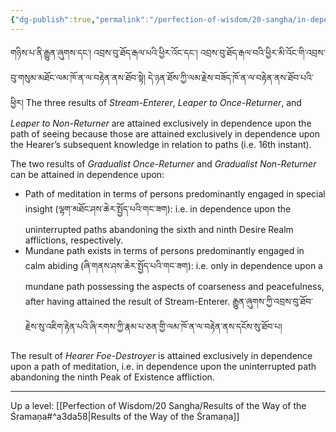 ```yaml
---
{"dg-publish":true,"permalink":"/perfection-of-wisdom/20-sangha/in-dependence-on-what-path-they-are-attained/"}
---
```


གཉིས་པ་ནི་རྒྱུན་ཞུགས་དང་། འབྲས་བུ་ཐོད་རྒལ་པའི་ཕྱིར་འོང་དང་། འབྲས་བུ་ཐོད་རྒལ་བའི་ཕྱིར་མི་འོང་གི་འབྲས་བུ་གསུམ་མཐོང་ལམ་ཁོ་ན་ལ་བརྟེན་ནས་ཐོབ་སྟེ། དེ་ཉན་ཐོས་ཀྱི་ལམ་རྗེས་བཟོད་ཁོ་ན་ལ་བརྟེན་ནས་ཐོབ་པའི་ཕྱིར།
The three results of *Stream-Enterer*, *Leaper to Once-Returner*, and *Leaper to Non-Returner* are attained exclusively in dependence upon the path of seeing because those are attained exclusively in dependence upon the Hearer’s subsequent knowledge in relation to paths (i.e. 16th instant).

The two results of *Gradualist Once-Returner* and *Gradualist Non-Returner* can be attained in dependence upon:
- Path of meditation in terms of persons predominantly engaged in special insight (ལྷག་མཐོང་ཤས་ཆེར་སྤྱོད་པའི་གང་ཟག): i.e. in dependence upon the uninterrupted paths abandoning the sixth and ninth Desire Realm afflictions, respectively.
- Mundane path exists in terms of persons predominantly engaged in calm abiding (ཞི་གནས་ཤས་ཆེར་སྤྱོད་པའི་གང་ཟག): i.e. only in dependence upon a mundane path possessing the aspects of coarseness and peacefulness, after having attained the result of Stream-Enterer. 
  རྒྱུན་ཞུགས་ཀྱི་འབྲས་བུ་ཐོབ་རྗེས་སུ་འཇིག་རྟེན་པའི་ཞི་རགས་ཀྱི་རྣམ་པ་ཅན་གྱི་ལམ་ཁོ་ན་ལ་བརྟེན་ནས་དངོས་སུ་ཐོབ་པ།

The result of *Hearer Foe-Destroyer* is attained exclusively in dependence upon a path of meditation, i.e. in dependence upon the uninterrupted path abandoning the ninth Peak of Existence affliction.

---
Up a level: [[Perfection of Wisdom/20 Sangha/Results of the Way of the Śramaṇa#^a3da58\|Results of the Way of the Śramaṇa]]